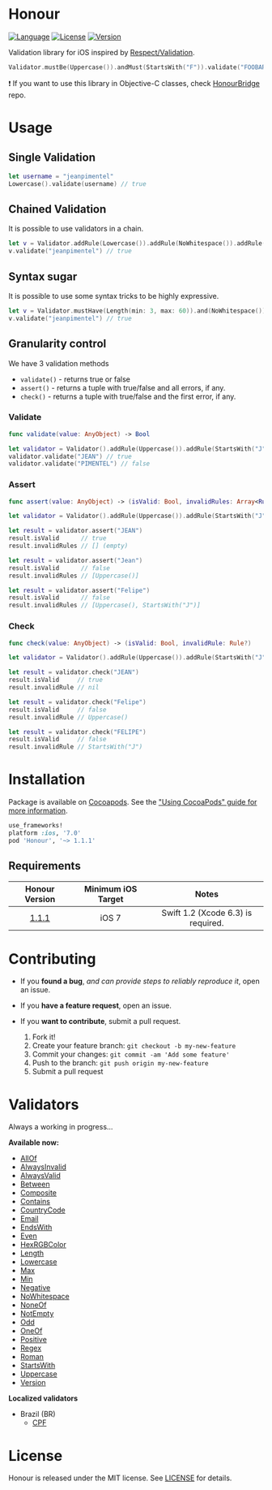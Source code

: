 # Honour

[![Language](https://img.shields.io/badge/lang-Swift-orange.svg)](https://developer.apple.com/swift/)
[![License](https://img.shields.io/cocoapods/l/Honour.svg)](https://cocoapods.org/pods/Honour)
[![Version](https://img.shields.io/cocoapods/v/Honour.svg)](https://cocoapods.org/pods/Honour)

Validation library for iOS inspired by [Respect/Validation](https://github.com/respect/validation).

```swift
Validator.mustBe(Uppercase()).andMust(StartsWith("F")).validate("FOOBAR")
```

:exclamation: If you want to use this library in Objective-C classes, check [HonourBridge](https://github.com/jeanpimentel/HonourBridge) repo.

# Usage

## Single Validation

```swift
let username = "jeanpimentel"
Lowercase().validate(username) // true
```

## Chained Validation

It is possible to use validators in a chain. 

```swift
let v = Validator.addRule(Lowercase()).addRule(NoWhitespace()).addRule(Length(min: 3, max: 60))
v.validate("jeanpimentel") // true
```

## Syntax sugar

It is possible to use some syntax tricks to be highly expressive.

```swift
let v = Validator.mustHave(Length(min: 3, max: 60)).and(NoWhitespace()).andMustBe(Lowercase())
v.validate("jeanpimentel") // true
```

## Granularity control

We have 3 validation methods

- `validate()` - returns true or false
- `assert()` - returns a tuple with true/false and all errors, if any.
- `check()` - returns a tuple with true/false and the first error, if any.

### Validate
```swift
func validate(value: AnyObject) -> Bool
```

```swift
let validator = Validator().addRule(Uppercase()).addRule(StartsWith("J"))
validator.validate("JEAN") // true
validator.validate("PIMENTEL") // false
```

### Assert 
```swift
func assert(value: AnyObject) -> (isValid: Bool, invalidRules: Array<Rule>)
```

```swift
let validator = Validator().addRule(Uppercase()).addRule(StartsWith("J"))

let result = validator.assert("JEAN")
result.isValid      // true
result.invalidRules // [] (empty)

let result = validator.assert("Jean")
result.isValid      // false
result.invalidRules // [Uppercase()]

let result = validator.assert("Felipe")
result.isValid      // false
result.invalidRules // [Uppercase(), StartsWith("J")]
```

### Check
```swift
func check(value: AnyObject) -> (isValid: Bool, invalidRule: Rule?)
```

```swift
let validator = Validator().addRule(Uppercase()).addRule(StartsWith("J"))

let result = validator.check("JEAN")
result.isValid     // true
result.invalidRule // nil

let result = validator.check("Felipe")
result.isValid     // false
result.invalidRule // Uppercase()

let result = validator.check("FELIPE")
result.isValid     // false
result.invalidRule // StartsWith("J")
```


# Installation

Package is available on [Cocoapods](https://cocoapods.org/pods/Honour). See the ["Using CocoaPods" guide for more information](https://guides.cocoapods.org/using/using-cocoapods.html).

```ruby
use_frameworks!
platform :ios, '7.0'
pod 'Honour', '~> 1.1.1'
```

## Requirements

|                       Honour Version                       | Minimum iOS Target |               Notes                |
|:----------------------------------------------------------:|:------------------:|:----------------------------------:|
| [1.1.1](https://github.com/jeanpimentel/Honour/tree/1.1.1) |       iOS 7        | Swift 1.2 (Xcode 6.3) is required. |


# Contributing

- If you **found a bug**, _and can provide steps to reliably reproduce it_, open an issue.

- If you **have a feature request**, open an issue.

- If you **want to contribute**, submit a pull request.
	1. Fork it!
	2. Create your feature branch: `git checkout -b my-new-feature`
	3. Commit your changes: `git commit -am 'Add some feature'`
	4. Push to the branch: `git push origin my-new-feature`
	5. Submit a pull request

# Validators

Always a working in progress...

**Available now:**

- [AllOf](HonourTests/Library/Rules/AllOfTest.swift)
- [AlwaysInvalid](HonourTests/Library/Rules/AlwaysInvalidTest.swift)
- [AlwaysValid](HonourTests/Library/Rules/AlwaysValidTest.swift)
- [Between](HonourTests/Library/Rules/BetweenTest.swift)
- [Composite](HonourTests/Library/Rules/CompositeTest.swift)
- [Contains](HonourTests/Library/Rules/ContainsTest.swift)
- [CountryCode](HonourTests/Library/Rules/CountryCodeTest.swift)
- [Email](HonourTests/Library/Rules/EmailTest.swift)
- [EndsWith](HonourTests/Library/Rules/EndsWithTest.swift)
- [Even](HonourTests/Library/Rules/EvenTest.swift)
- [HexRGBColor](HonourTests/Library/Rules/HexRGBColorTest.swift)
- [Length](HonourTests/Library/Rules/LengthTest.swift)
- [Lowercase](HonourTests/Library/Rules/LowercaseTest.swift)
- [Max](HonourTests/Library/Rules/MaxTest.swift)
- [Min](HonourTests/Library/Rules/MinTest.swift)
- [Negative](HonourTests/Library/Rules/NegativeTest.swift)
- [NoWhitespace](HonourTests/Library/Rules/NoWhitespaceTest.swift)
- [NoneOf](HonourTests/Library/Rules/NoneOfTest.swift)
- [NotEmpty](HonourTests/Library/Rules/NotEmptyTest.swift)
- [Odd](HonourTests/Library/Rules/OddTest.swift)
- [OneOf](HonourTests/Library/Rules/OneOfTest.swift)
- [Positive](HonourTests/Library/Rules/PositiveTest.swift)
- [Regex](HonourTests/Library/Rules/RegexTest.swift)
- [Roman](HonourTests/Library/Rules/RomanTest.swift)
- [StartsWith](HonourTests/Library/Rules/StartsWithTest.swift)
- [Uppercase](HonourTests/Library/Rules/UppercaseTest.swift)
- [Version](HonourTests/Library/Rules/VersionTest.swift)


**Localized validators**

- Brazil (BR)
	- [CPF](HonourTests/Library/Rules/Locale/BR/CPFTest.swift)

# License

Honour is released under the MIT license. See [LICENSE](LICENSE) for details.
